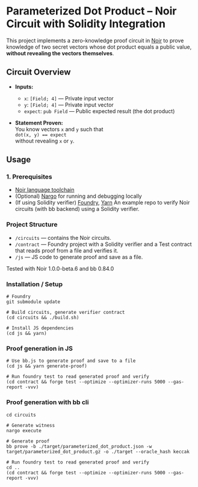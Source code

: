 # Parameterized Dot Product – Noir Circuit with Solidity Integration

This project implements a zero-knowledge proof circuit in [Noir](https://noir-lang.org/) to prove knowledge of two secret vectors whose dot product equals a public value, **without revealing the vectors themselves**.

## Circuit Overview

- **Inputs:**
  - `x`: `[Field; 4]` — Private input vector
  - `y`: `[Field; 4]` — Private input vector
  - `expect`: `pub Field` — Public expected result (the dot product)

- **Statement Proven:**  
  You know vectors `x` and `y` such that  
  `dot(x, y) == expect`  
  without revealing `x` or `y`.

## Usage

### 1. Prerequisites

- [Noir language toolchain](https://noir-lang.org/docs/getting_started/installation/)
- (Optional) [Nargo](https://noir-lang.org/docs/tools/nargo/) for running and debugging locally
- (If using Solidity verifier) [Foundry](https://getfoundry.sh/), [Yarn](https://yarnpkg.com/)
An example repo to verify Noir circuits (with bb backend) using a Solidity verifier.
### Project Structure

- `/circuits` — contains the Noir circuits.
- `/contract` — Foundry project with a Solidity verifier and a Test contract that reads proof from a file and verifies it.
- `/js` — JS code to generate proof and save as a file.

Tested with Noir 1.0.0-beta.6 and bb 0.84.0

### Installation / Setup
```ssh
# Foundry
git submodule update

# Build circuits, generate verifier contract
(cd circuits && ./build.sh)

# Install JS dependencies
(cd js && yarn)

```

### Proof generation in JS


```ssh
# Use bb.js to generate proof and save to a file
(cd js && yarn generate-proof)

# Run foundry test to read generated proof and verify
(cd contract && forge test --optimize --optimizer-runs 5000 --gas-report -vvv)

```

### Proof generation with bb cli

```ssh
cd circuits

# Generate witness
nargo execute

# Generate proof
bb prove -b ./target/parameterized_dot_product.json -w target/parameterized_dot_product.gz -o ./target --oracle_hash keccak

# Run foundry test to read generated proof and verify
cd ..
(cd contract && forge test --optimize --optimizer-runs 5000 --gas-report -vvv)
```


